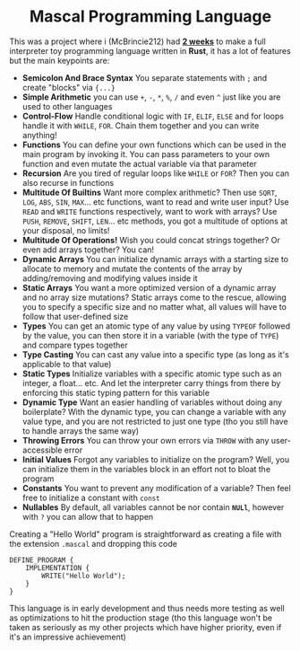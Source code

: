 <h1 align="center">Mascal Programming Language</h1>
This was a project where i (McBrincie212) had <u><b>2 weeks</b></u> to make a full interpreter toy programming language written in <b>Rust</b>,
it has a lot of features but the main keypoints are:<br />

- <b>Semicolon And Brace Syntax</b> You separate statements with ``;`` and create "blocks" via ``{...}``
- <b>Simple Arithmetic</b> you can use ``+``, ``-``, ``*``, ``%``, ``/`` and even ``^`` just like you are used to other
languages
- <b>Control-Flow</b> Handle conditional logic with ``IF``, ``ELIF``, ``ELSE`` and for loops handle it with 
``WHILE``, ``FOR``. Chain them together and you can write anything!
- <b>Functions</b> You can define your own functions which can be used in the main program by invoking it. You can
pass parameters to your own function and even mutate the actual variable via that parameter
- <b>Recursion</b> Are you tired of regular loops like ``WHILE`` or ``FOR``? Then you can also recurse in functions
- <b>Multitude Of Builtins</b> Want more complex arithmetic? Then use ``SQRT``, ``LOG``, ``ABS``, ``SIN``, ``MAX``... etc 
functions, want to read and write user input? Use ``READ`` and ``WRITE`` functions respectively, want to work with arrays? 
Use ``PUSH``, ``REMOVE``, ``SHIFT``, ``LEN``... etc methods, you got a multitude of options at your disposal, no limits!
- <b>Multitude Of Operations!</b> Wish you could concat strings together? Or even add arrays together? You can!
- <b>Dynamic Arrays</b> You can initialize dynamic arrays with a starting size to allocate to memory and mutate the contents
of the array by adding/removing and modifying values inside it
- <b>Static Arrays</b> You want a more optimized version of a dynamic array and no array size mutations? Static arrays come
to the rescue, allowing you to specify a specific size and no matter what, all values will have to follow that user-defined size
- <b>Types</b> You can get an atomic type of any value by using ``TYPEOF`` followed by the value, you can then store it
in a variable (with the type of ``TYPE``) and compare types together 
- <b>Type Casting</b> You can cast any value into a specific type (as long as it's applicable to that value)
- <b>Static Types</b> Initialize variables with a specific atomic type such as an integer, a float... etc. And let the
interpreter carry things from there by enforcing this static typing pattern for this variable
- <b>Dynamic Type</b> Want an easier handling of variables without doing any boilerplate? With the dynamic type, you 
can change a variable with any value type, and you are not restricted to just one type (tho you still have to handle
arrays the same way)
- <b>Throwing Errors</b> You can throw your own errors via ``THROW`` with any user-accessible error
- <b>Initial Values</b> Forgot any variables to initialize on the program? Well, you can initialize them in
the variables block in an effort not to bloat the program
- <b>Constants</b> You want to prevent any modification of a variable? Then feel free to initialize a constant with ``const``
- <b>Nullables</b> By default, all variables cannot be nor contain **``NULl``**, however with ``?`` you can
allow that to happen

Creating a "Hello World" program is straightforward as creating a file with the extension ``.mascal`` and dropping this code
```pest
DEFINE_PROGRAM {
    IMPLEMENTATION {
        WRITE("Hello World");
    }
}
```

This language is in early development and thus needs more testing as well as optimizations to hit the production stage 
(tho this language won't be taken as seriously as my other projects which have higher priority, even if it's an impressive 
achievement)